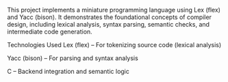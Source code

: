 This project implements a miniature programming language using Lex (flex) and Yacc (bison). 
It demonstrates the foundational concepts of compiler design, including lexical analysis, syntax parsing, semantic checks, and intermediate code generation.

Technologies Used
Lex (flex) – For tokenizing source code (lexical analysis)

Yacc (bison) – For parsing and syntax analysis

C – Backend integration and semantic logic
